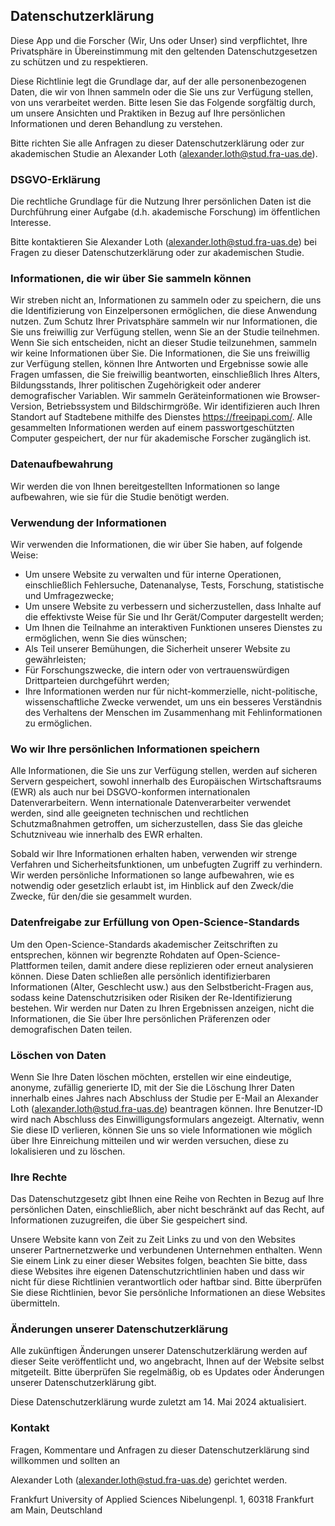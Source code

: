 ## Datenschutzerklärung

Diese App und die Forscher (Wir, Uns oder Unser) sind verpflichtet, Ihre Privatsphäre in Übereinstimmung mit den geltenden Datenschutzgesetzen zu schützen und zu respektieren.

Diese Richtlinie legt die Grundlage dar, auf der alle personenbezogenen Daten, die wir von Ihnen sammeln oder die Sie uns zur Verfügung stellen, von uns verarbeitet werden. Bitte lesen Sie das Folgende sorgfältig durch, um unsere Ansichten und Praktiken in Bezug auf Ihre persönlichen Informationen und deren Behandlung zu verstehen.

Bitte richten Sie alle Anfragen zu dieser Datenschutzerklärung oder zur akademischen Studie an Alexander Loth (alexander.loth@stud.fra-uas.de).

### DSGVO-Erklärung

Die rechtliche Grundlage für die Nutzung Ihrer persönlichen Daten ist die Durchführung einer Aufgabe (d.h. akademische Forschung) im öffentlichen Interesse.

Bitte kontaktieren Sie Alexander Loth (alexander.loth@stud.fra-uas.de) bei Fragen zu dieser Datenschutzerklärung oder zur akademischen Studie.

### Informationen, die wir über Sie sammeln können

Wir streben nicht an, Informationen zu sammeln oder zu speichern, die uns die Identifizierung von Einzelpersonen ermöglichen, die diese Anwendung nutzen. Zum Schutz Ihrer Privatsphäre sammeln wir nur Informationen, die Sie uns freiwillig zur Verfügung stellen, wenn Sie an der Studie teilnehmen. Wenn Sie sich entscheiden, nicht an dieser Studie teilzunehmen, sammeln wir keine Informationen über Sie. Die Informationen, die Sie uns freiwillig zur Verfügung stellen, können Ihre Antworten und Ergebnisse sowie alle Fragen umfassen, die Sie freiwillig beantworten, einschließlich Ihres Alters, Bildungsstands, Ihrer politischen Zugehörigkeit oder anderer demografischer Variablen. Wir sammeln Geräteinformationen wie Browser-Version, Betriebssystem und Bildschirmgröße. Wir identifizieren auch Ihren Standort auf Stadtebene mithilfe des Dienstes https://freeipapi.com/. Alle gesammelten Informationen werden auf einem passwortgeschützten Computer gespeichert, der nur für akademische Forscher zugänglich ist.

### Datenaufbewahrung

Wir werden die von Ihnen bereitgestellten Informationen so lange aufbewahren, wie sie für die Studie benötigt werden.

### Verwendung der Informationen

Wir verwenden die Informationen, die wir über Sie haben, auf folgende Weise:
- Um unsere Website zu verwalten und für interne Operationen, einschließlich Fehlersuche, Datenanalyse, Tests, Forschung, statistische und Umfragezwecke;
- Um unsere Website zu verbessern und sicherzustellen, dass Inhalte auf die effektivste Weise für Sie und Ihr Gerät/Computer dargestellt werden;
- Um Ihnen die Teilnahme an interaktiven Funktionen unseres Dienstes zu ermöglichen, wenn Sie dies wünschen;
- Als Teil unserer Bemühungen, die Sicherheit unserer Website zu gewährleisten;
- Für Forschungszwecke, die intern oder von vertrauenswürdigen Drittparteien durchgeführt werden;
- Ihre Informationen werden nur für nicht-kommerzielle, nicht-politische, wissenschaftliche Zwecke verwendet, um uns ein besseres Verständnis des Verhaltens der Menschen im Zusammenhang mit Fehlinformationen zu ermöglichen.

### Wo wir Ihre persönlichen Informationen speichern

Alle Informationen, die Sie uns zur Verfügung stellen, werden auf sicheren Servern gespeichert, sowohl innerhalb des Europäischen Wirtschaftsraums (EWR) als auch nur bei DSGVO-konformen internationalen Datenverarbeitern. Wenn internationale Datenverarbeiter verwendet werden, sind alle geeigneten technischen und rechtlichen Schutzmaßnahmen getroffen, um sicherzustellen, dass Sie das gleiche Schutzniveau wie innerhalb des EWR erhalten.

Sobald wir Ihre Informationen erhalten haben, verwenden wir strenge Verfahren und Sicherheitsfunktionen, um unbefugten Zugriff zu verhindern. Wir werden persönliche Informationen so lange aufbewahren, wie es notwendig oder gesetzlich erlaubt ist, im Hinblick auf den Zweck/die Zwecke, für den/die sie gesammelt wurden.

### Datenfreigabe zur Erfüllung von Open-Science-Standards

Um den Open-Science-Standards akademischer Zeitschriften zu entsprechen, können wir begrenzte Rohdaten auf Open-Science-Plattformen teilen, damit andere diese replizieren oder erneut analysieren können. Diese Daten schließen alle persönlich identifizierbaren Informationen (Alter, Geschlecht usw.) aus den Selbstbericht-Fragen aus, sodass keine Datenschutzrisiken oder Risiken der Re-Identifizierung bestehen. Wir werden nur Daten zu Ihren Ergebnissen anzeigen, nicht die Informationen, die Sie über Ihre persönlichen Präferenzen oder demografischen Daten teilen.

### Löschen von Daten

Wenn Sie Ihre Daten löschen möchten, erstellen wir eine eindeutige, anonyme, zufällig generierte ID, mit der Sie die Löschung Ihrer Daten innerhalb eines Jahres nach Abschluss der Studie per E-Mail an Alexander Loth (alexander.loth@stud.fra-uas.de) beantragen können. Ihre Benutzer-ID wird nach Abschluss des Einwilligungsformulars angezeigt. Alternativ, wenn Sie diese ID verlieren, können Sie uns so viele Informationen wie möglich über Ihre Einreichung mitteilen und wir werden versuchen, diese zu lokalisieren und zu löschen.

### Ihre Rechte

Das Datenschutzgesetz gibt Ihnen eine Reihe von Rechten in Bezug auf Ihre persönlichen Daten, einschließlich, aber nicht beschränkt auf das Recht, auf Informationen zuzugreifen, die über Sie gespeichert sind.

Unsere Website kann von Zeit zu Zeit Links zu und von den Websites unserer Partnernetzwerke und verbundenen Unternehmen enthalten. Wenn Sie einem Link zu einer dieser Websites folgen, beachten Sie bitte, dass diese Websites ihre eigenen Datenschutzrichtlinien haben und dass wir nicht für diese Richtlinien verantwortlich oder haftbar sind. Bitte überprüfen Sie diese Richtlinien, bevor Sie persönliche Informationen an diese Websites übermitteln.

### Änderungen unserer Datenschutzerklärung

Alle zukünftigen Änderungen unserer Datenschutzerklärung werden auf dieser Seite veröffentlicht und, wo angebracht, Ihnen auf der Website selbst mitgeteilt. Bitte überprüfen Sie regelmäßig, ob es Updates oder Änderungen unserer Datenschutzerklärung gibt.

Diese Datenschutzerklärung wurde zuletzt am 14. Mai 2024 aktualisiert.

### Kontakt

Fragen, Kommentare und Anfragen zu dieser Datenschutzerklärung sind willkommen und sollten an

Alexander Loth (alexander.loth@stud.fra-uas.de) gerichtet werden.

Frankfurt University of Applied Sciences
Nibelungenpl. 1, 60318 Frankfurt am Main, Deutschland
